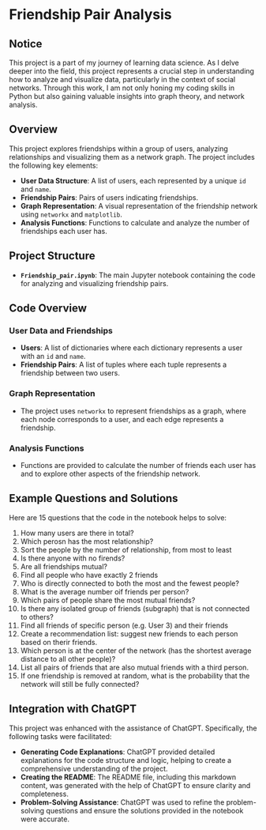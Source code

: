 
# Friendship Pair Analysis
## Notice

This project is a part of my journey of learning data science. As I delve deeper into the field, this project represents a crucial step in understanding how to analyze and visualize data, particularly in the context of social networks. Through this work, I am not only honing my coding skills in Python but also gaining valuable insights into graph theory, and network analysis.

## Overview

This project explores friendships within a group of users, analyzing relationships and visualizing them as a network graph. The project includes the following key elements:

- **User Data Structure**: A list of users, each represented by a unique `id` and `name`.
- **Friendship Pairs**: Pairs of users indicating friendships.
- **Graph Representation**: A visual representation of the friendship network using `networkx` and `matplotlib`.
- **Analysis Functions**: Functions to calculate and analyze the number of friendships each user has.

## Project Structure

- **`Friendship_pair.ipynb`**: The main Jupyter notebook containing the code for analyzing and visualizing friendship pairs.

## Code Overview

### User Data and Friendships
- **Users**: A list of dictionaries where each dictionary represents a user with an `id` and `name`.
- **Friendship Pairs**: A list of tuples where each tuple represents a friendship between two users.

### Graph Representation
- The project uses `networkx` to represent friendships as a graph, where each node corresponds to a user, and each edge represents a friendship.

### Analysis Functions
- Functions are provided to calculate the number of friends each user has and to explore other aspects of the friendship network.

## Example Questions and Solutions

Here are 15 questions that the code in the notebook helps to solve:

1. How many users are there in total?
2. Which perosn has the most relationship?
3. Sort the people by the number of relationship, from most to least
4. Is there anyone with no firends?
5. Are all friendships mutual?
6. Find all people who have exactly 2 friends
7. Who is directly connected to both the most and the fewest people?
8. What is the average number oif friends per person?
9. Which pairs of people share the most mutual friends?
10. Is there any isolated group of friends (subgraph) that is not connected to others?
11. Find all friends of specific person (e.g. User 3) and their friends
12. Create a recommendation list: suggest new friends to each person based on therir friends.
13. Which person is at the center of the network (has the shortest average distance to all other people)?
14. List all pairs of friends that are also mutual friends with a third person.
15. If one friendship is removed at random, what is the probability that the network will still be fully connected?

## Integration with ChatGPT

This project was enhanced with the assistance of ChatGPT. Specifically, the following tasks were facilitated:

- **Generating Code Explanations**: ChatGPT provided detailed explanations for the code structure and logic, helping to create a comprehensive understanding of the project.
- **Creating the README**: The README file, including this markdown content, was generated with the help of ChatGPT to ensure clarity and completeness.
- **Problem-Solving Assistance**: ChatGPT was used to refine the problem-solving questions and ensure the solutions provided in the notebook were accurate.

